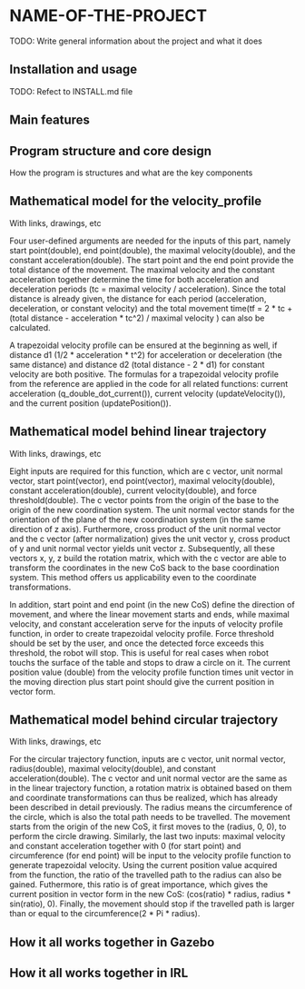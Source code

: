 # NAME-OF-THE-PROJECT

TODO: Write general information about the project and what it does

## Installation and usage 

TODO: Refect to INSTALL.md file 

## Main features 

## Program structure and core design 

How the program is structures and what are the key components 

## Mathematical model for the velocity_profile 
With links, drawings, etc

Four user-defined arguments are needed for the inputs of this part, namely start point(double), end point(double), the maximal velocity(double), and the constant acceleration(double). The start point and the end point provide the total distance of the movement. The maximal velocity and the constant acceleration together determine the time for both acceleration and deceleration periods (tc = maximal velocity / acceleration). Since the total distance is already given, the distance for each period (acceleration, deceleration, or constant velocity) and the total movement time(tf = 2 * tc + (total distance - acceleration * tc^2) / maximal velocity ) can also be calculated. 

A trapezoidal velocity profile can be ensured at the beginning as well, if distance d1 (1/2 * acceleration * t^2) for acceleration or deceleration (the same distance) and distance d2 (total distance - 2 * d1) for constant velocity are both positive. The formulas for a trapezoidal velocity profile from the reference are applied in the code for all related functions: current acceleration (q_double_dot_current()), current velocity (updateVelocity()), and the current position (updatePosition()). 

## Mathematical model behind linear trajectory 
With links, drawings, etc

Eight inputs are required for this function, which are c vector, unit normal vector, start point(vector), end point(vector), maximal velocity(double), constant acceleration(double), current velocity(double), and force threshold(double). The c vector points from the origin of the base to the origin of the new coordination system. The unit normal vector stands for the orientation of the plane of the new coordination system (in the same direction of z axis). Furthermore, cross product of the unit normal vector and the c vector (after normalization) gives the unit vector y, cross product of y and unit normal vector yields unit vector z. Subsequently, all these vectors x, y, z build the rotation matrix, which with the c vector are able to transform the coordinates in the new CoS back to the base coordination system. This method offers us applicability even to the coordinate transformations.  

In addition, start point and end point (in the new CoS) define the direction of movement, and where the linear movement starts and ends, while maximal velocity, and constant acceleration serve for the inputs of velocity profile function, in order to create trapezoidal velocity profile. Force threshold should be set by the user, and once the detected force exceeds this threshold, the robot will stop. This is useful for real cases when robot touchs the surface of the table and stops to draw a circle on it. The current position value (double) from the velocity profile function times unit vector in the moving direction plus start point should give the current position in vector form.

## Mathematical model behind circular trajectory 
With links, drawings, etc

For the circular trajectory function, inputs are c vector, unit normal vector, radius(double), maximal velocity(double), and constant acceleration(double). The c vector and unit normal vector are the same as in the linear trajectory function, a rotation matrix is obtained based on them and coordinate transformations can thus be realized, which has already been described in detail previously. The radius means the circumference of the circle, which is also the total path needs to be travelled. The movement starts from the origin of the new CoS, it first moves to the (radius, 0, 0), to perform the circle drawing. Similarly, the last two inputs: maximal velocity and constant acceleration together with 0 (for start point) and circumference (for end point) will be input to the velocity profile function to generate trapezoidal velocity. Using the current position value acquired from the function, the ratio of the travelled path to the radius can also be gained. Futhermore, this ratio is of great importance, which gives the current position in vector form in the new CoS: (cos(ratio) * radius, radius * sin(ratio), 0). Finally, the movement should stop if the travelled path is larger than or equal to the circumference(2 * Pi * radius).
 

## How it all works together in Gazebo 

## How it all works together in IRL